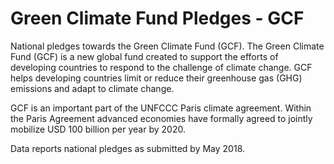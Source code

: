 # Green Climate Fund Pledges - GCF

National pledges towards the Green Climate Fund (GCF). The Green Climate Fund (GCF) is a new global fund created to support the efforts of developing countries to respond to the challenge of climate change. GCF helps developing countries limit or reduce their greenhouse gas (GHG) emissions and adapt to climate change.

GCF is an important part of the UNFCCC Paris climate agreement. Within the Paris Agreement advanced economies have formally agreed to jointly mobilize USD 100 billion per year by 2020.

Data reports national pledges as submitted by May 2018.